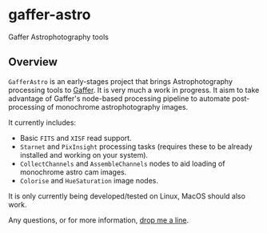 # gaffer-astro
Gaffer Astrophotography tools

## Overview

`GafferAstro` is an early-stages project that brings Astrophotography processing tools to [Gaffer](https://www.gafferhq.org). It is very much a work in progress. It aism to take advantage of Gaffer's node-based processing pipeline to automate post-processing of monochrome astrophotography images.

It currently includes:

 - Basic `FITS` and `XISF` read support.
 - `Starnet` and `PixInsight` processing tasks (requires these to be already installed and working on your system).
 - `CollectChannels` and `AssembleChannels` nodes to aid loading of monochrome astro cam images.
 - `Colorise` and `HueSaturation` image nodes.
 
 It is only currently being developed/tested on Linux, MacOS should also work.
 
 Any questions, or for more information, [drop me a line](mailto:info@tomcowland.com).

